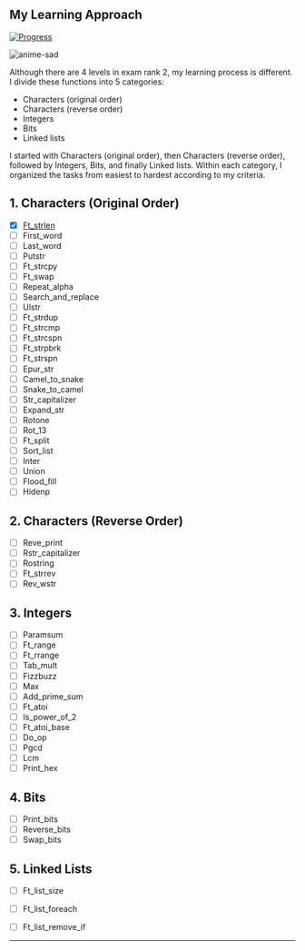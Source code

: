## My Learning Approach

[![Progress](https://img.shields.io/badge/Progress-In%20Progress-yellow)](https://github.com/DevAwizard/Exams_42) 




![anime-sad](https://github.com/DevAwizard/Exams_42/assets/153505451/3313b894-7da6-4f0d-8fa9-1363b944ec8b)



Although there are 4 levels in exam rank 2, my learning process is different. I divide these functions into 5 categories:

- Characters (original order)
- Characters (reverse order)
- Integers
- Bits
- Linked lists

I started with Characters (original order), then Characters (reverse order), followed by Integers, Bits, and finally Linked lists. Within each category, I organized the tasks from easiest to hardest according to my criteria.


## 1. Characters (Original Order)

- [x] [Ft_strlen](https://github.com/DevAwizard/Exams_42/tree/463f9d6f63fe7e688d7c3f873a5035a945ba8809/.github/Exam_rank_2/My_learning_approach/1.Characters(original_order)/Ft_strlen)
- [ ] First_word
- [ ] Last_word
- [ ] Putstr
- [ ] Ft_strcpy
- [ ] Ft_swap
- [ ] Repeat_alpha
- [ ] Search_and_replace
- [ ] Ulstr
- [ ] Ft_strdup
- [ ] Ft_strcmp
- [ ] Ft_strcspn
- [ ] Ft_strpbrk
- [ ] Ft_strspn
- [ ] Epur_str
- [ ] Camel_to_snake
- [ ] Snake_to_camel
- [ ] Str_capitalizer
- [ ] Expand_str
- [ ] Rotone
- [ ] Rot_13
- [ ] Ft_split
- [ ] Sort_list
- [ ] Inter
- [ ] Union
- [ ] Flood_fill
- [ ] Hidenp

## 2. Characters (Reverse Order)

- [ ] Reve_print
- [ ] Rstr_capitalizer
- [ ] Rostring
- [ ] Ft_strrev
- [ ] Rev_wstr

## 3. Integers

- [ ] Paramsum
- [ ] Ft_range
- [ ] Ft_rrange
- [ ] Tab_mult
- [ ] Fizzbuzz
- [ ] Max
- [ ] Add_prime_sum
- [ ] Ft_atoi
- [ ] Is_power_of_2
- [ ] Ft_atoi_base
- [ ] Do_op
- [ ] Pgcd
- [ ] Lcm
- [ ] Print_hex

## 4. Bits

- [ ] Print_bits
- [ ] Reverse_bits
- [ ] Swap_bits

## 5. Linked Lists

- [ ] Ft_list_size
- [ ] Ft_list_foreach
- [ ] Ft_list_remove_if



---
